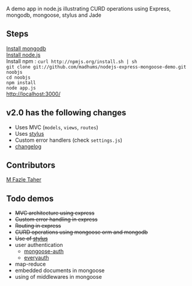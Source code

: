 A demo app in node.js illustrating CURD operations using Express, mongodb, mongoose, stylus and Jade

## Steps
  [Install mongodb](http://www.mongodb.org/display/DOCS/Building+for+Linux)    
  [Install node.js](https://github.com/joyent/node/wiki/Installation)    
  Install npm : `curl http://npmjs.org/install.sh | sh`    
  `git clone git://github.com/madhums/nodejs-express-mongoose-demo.git noobjs`    
  `cd noobjs`    
  `npm install`    
  `node app.js`    
  [http://localhost:3000/](http://localhost:3000/)    
  
## v2.0 has the following changes
  * Uses MVC (`models`, `views`, `routes`)
  * Uses [stylus](http://learnboost.github.com/stylus/)
  * Custom error handlers (check `settings.js`)
  * [changelog](https://github.com/madhums/nodejs-express-mongoose-demo/compare/v1.0...v2.0)
  
## Contributors
  [M Fazle Taher](https://github.com/mftaher)
  
## Todo demos
  * <del>MVC architecture using express</del>
  * <del>Custom error handling in express</del>
  * <del>Routing in express</del>
  * <del>CURD operations using mongoose orm and mongodb</del>
  * <del>Use of [stylus](http://learnboost.github.com/stylus/)</del>
  * user authentication
    * [mongoose-auth](https://github.com/bnoguchi/mongoose-auth)
    * [everyauth](https://github.com/bnoguchi/everyauth)
  * map-reduce
  * embedded documents in mongoose
  * using of middlewares in mongoose
